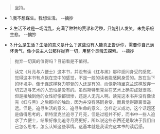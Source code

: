 >坚持。

- 1.我不想谋生。我想生活。 --摘抄

- 2.生活不过是一场混乱，充满了种种的荒谬和污秽，只能引人发笑，未免乐极生悲。 --摘抄

- 3.什么是生活？生活的意义是什么？这些没有人能真正告诉你，需要你自己满怀勇气，像小说主人公那样抛弃一切，用整个灵魂去探索。 --摘抄

>抛弃一切真的值得吗？目前看是不值得。

>读完《月亮与六便士》这本书，并没有读《红与黑》那种感同身受的感觉，觉得这本书有点飘在空中的感觉，不是一般的读者能感同身受的。放在当下的环境中，像于连这样努力攀登的人还是有的，而像斯特里克兰这样放弃一切去追寻艺术的人恐怕是没有的。虽然斯特里克兰在艺术上确实成就很高，但是接触到他的女性好像都很惨，还是人无完人啊。读完这本书并没有像读完《红与黑》之后那样的触动，因为并没有感同身受，而且觉得距离很遥远。但是，追寻生活的意义，追寻生命的意义，怎样定义成功，这个话题还是值得思考的，斯特里克兰追寻了月亮，但是过程并不好，而书中一些人追求了六便士，结果好像比追寻月亮更好，所以说这些东西还是取决于我们自己怎么思考，怎么认知这些事情。这基本就是我读完这本书的读后感。

